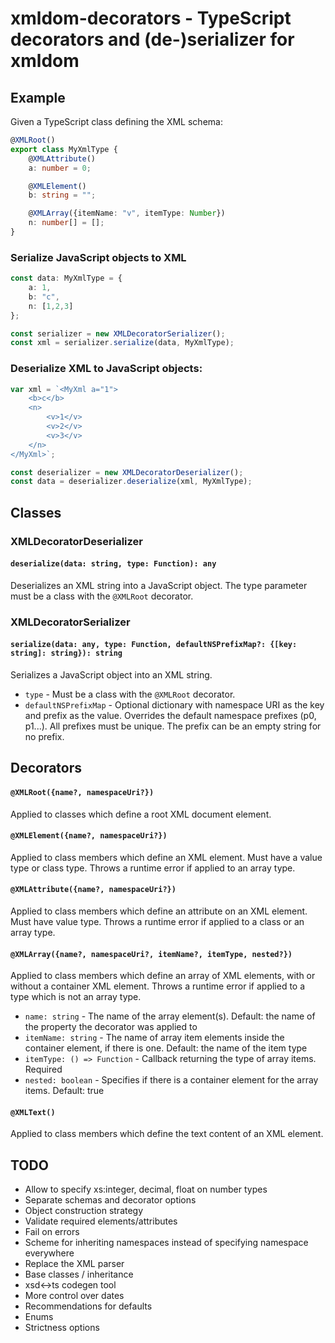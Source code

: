 # xmldom-decorators - TypeScript decorators and (de-)serializer for xmldom

## Example

Given a TypeScript class defining the XML schema:

```typescript
@XMLRoot()
export class MyXmlType {
	@XMLAttribute()
	a: number = 0;

	@XMLElement()
	b: string = "";

	@XMLArray({itemName: "v", itemType: Number})
	n: number[] = [];
}
```

### Serialize JavaScript objects to XML

```typescript
const data: MyXmlType = {
	a: 1,
	b: "c",
	n: [1,2,3]
};

const serializer = new XMLDecoratorSerializer();
const xml = serializer.serialize(data, MyXmlType);
```

### Deserialize XML to JavaScript objects:

```typescript
var xml = `<MyXml a="1">
	<b>c</b>
	<n>
		<v>1</v>
		<v>2</v>
		<v>3</v>
	</n>
</MyXml>`;

const deserializer = new XMLDecoratorDeserializer();
const data = deserializer.deserialize(xml, MyXmlType);
```


## Classes

### XMLDecoratorDeserializer

#### `deserialize(data: string, type: Function): any`

Deserializes an XML string into a JavaScript object. The type parameter must be a class with the `@XMLRoot` decorator.

### XMLDecoratorSerializer

#### `serialize(data: any, type: Function, defaultNSPrefixMap?: {[key: string]: string}): string`

Serializes a JavaScript object into an XML string.

- `type` - Must be a class with the `@XMLRoot` decorator.
- `defaultNSPrefixMap` - Optional dictionary with namespace URI as the key and prefix as the value. Overrides the default namespace prefixes (p0, p1...). All prefixes must be unique. The prefix can be an empty string for no prefix.

## Decorators

#### `@XMLRoot({name?, namespaceUri?})`

Applied to classes which define a root XML document element.

#### `@XMLElement({name?, namespaceUri?})`

Applied to class members which define an XML element. Must have a value type or class type. Throws a runtime error if applied to an array type.

#### `@XMLAttribute({name?, namespaceUri?})`

Applied to class members which define an attribute on an XML element. Must have value type. Throws a runtime error if applied to a class or an array type.

#### `@XMLArray({name?, namespaceUri?, itemName?, itemType, nested?})`

Applied to class members which define an array of XML elements, with or without a container XML element. Throws a runtime error if applied to a type which is not an array type.

- `name: string` - The name of the array element(s). Default: the name of the property the decorator was applied to
- `itemName: string` - The name of array item elements inside the container element, if there is one. Default: the name of the item type
- `itemType: () => Function` - Callback returning the type of array items. Required
- `nested: boolean` - Specifies if there is a container element for the array items. Default: true
	
#### `@XMLText()`

Applied to class members which define the text content of an XML element.

## TODO

- Allow to specify xs:integer, decimal, float on number types
- Separate schemas and decorator options
- Object construction strategy
- Validate required elements/attributes
- Fail on errors
- Scheme for inheriting namespaces instead of specifying namespace everywhere
- Replace the XML parser
- Base classes / inheritance
- xsd<->ts codegen tool
- More control over dates
- Recommendations for defaults
- Enums
- Strictness options
